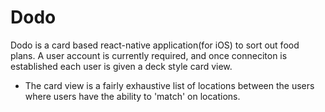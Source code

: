 # Dodo


Dodo is a card based react-native application(for iOS) to sort out food plans. 
A user account is currently required, and once conneciton is established each user is given a deck style card view.
  - The card view is a fairly exhaustive list of locations between the users where users have the ability to 'match' on locations.
  

